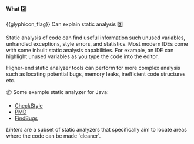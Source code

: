 <div id="title">

#### What :two:

</div>

<span id="prereqs"></span>

<span id="outcomes">{{glyphicon_flag}} Can explain static analysis :two:</span>

<div id="body">

<tip-box type="definition">

<include src="../../../common/definitions.md#def-static-analysis" />

</tip-box>

Static analysis of code can find useful information such unused variables, unhandled exceptions, style errors, and statistics. Most modern IDEs come with some inbuilt static analysis capabilities. For example, an IDE can highlight unused variables as you type the code into the editor. 

Higher-end static analyzer tools can perform for more complex analysis such as locating potential bugs, memory leaks, inefficient code structures etc.

<tip-box> 

:package: Some example static analyzer for Java:
* [CheckStyle](http://checkstyle.sourceforge.net/)
* [PMD](http://findbugs.sourceforge.net/)
* [FindBugs](https://pmd.github.io/)

</tip-box>

_Linters_ are a subset of static analyzers that specifically aim to locate areas where the code can be made 'cleaner'.

</div>

<div id="extras">
</div>